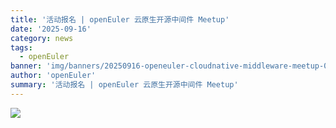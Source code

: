 ```yaml
---
title: '活动报名 | openEuler 云原生开源中间件 Meetup'
date: '2025-09-16'
category: news
tags:
  - openEuler
banner: 'img/banners/20250916-openeuler-cloudnative-middleware-meetup-01.png'
author: 'openEuler'
summary: '活动报名 | openEuler 云原生开源中间件 Meetup'
---
```


![](./media/20250916-openeuler-cloudnative-middleware-meetup-01.jpg)